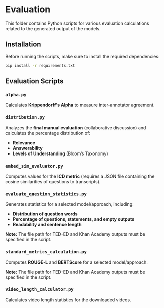 # Evaluation  

This folder contains Python scripts for various evaluation calculations related to the generated output of the models.  

## Installation  
Before running the scripts, make sure to install the required dependencies:  

```bash
pip install -r requirements.txt
```

## Evaluation Scripts
### `alpha.py`  
Calculates **Krippendorff's Alpha** to measure inter-annotator agreement.  

### `distribution.py`  
Analyzes the **final manual evaluation** (collaborative discussion) and calculates the percentage distribution of:  
- **Relevance**  
- **Answerability**  
- **Levels of Understanding** (Bloom’s Taxonomy)  

### `embed_sim_evaluator.py`  
Computes values for the **ICD metric** (requires a JSON file containing the cosine similarities of questions to transcripts).

### `evaluate_question_statistics.py`  
Generates statistics for a selected model/approach, including:  
- **Distribution of question words**  
- **Percentage of questions, statements, and empty outputs**  
- **Readability and sentence length**  

**Note:** The file path for TED-ED and Khan Academy outputs must be specified in the script.  

### `standard_metrics_calculation.py`  
Computes **ROUGE-L** and **BERTScore** for a selected model/approach.  

**Note:** The file path for TED-ED and Khan Academy outputs must be specified in the script.  

### `video_length_calculator.py`  
Calculates video length statistics for the downloaded videos.  
